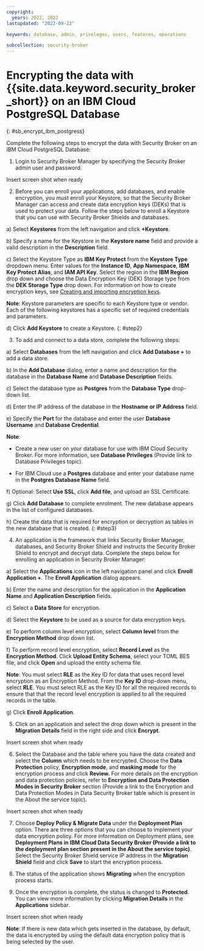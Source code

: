 ```yaml
---
copyright:
  years: 2022, 2022
lastupdated: "2022-09-22"

keywords: database, admin, priveleges, users, features, operations

subcollection: security-broker
---
```


# Encrypting the data with {{site.data.keyword.security_broker_short}} on an IBM Cloud PostgreSQL Database
{: #sb_encrypt_ibm_postgress}

Complete the following steps to encrypt the data with Security Broker on
an IBM Cloud PostgreSQL Database:

1.  Login to Security Broker Manager by specifying the Security Broker
    admin user and password.

Insert screen shot when ready

2.  Before you can enroll your applications, add databases, and enable
    encryption, you must enroll your Keystore, so that the Security
    Broker Manager can access and create data encryption keys (DEKs)
    that is used to protect your data. Follow the steps below to enroll
    a Keystore that you can use with Security Broker Shields and
    databases.

a)  Select **Keystores** from the left navigation and click
    **+Keystore**.

b)  Specify a name for the Keystore in the **Keystore name** field and
    provide a valid description in the **Description** field.

c)  Select the Keystore Type as **IBM Key Protect** from the **Keystore
    Type** dropdown menu. Enter values for the **Instance ID**, **App
    Namespace**, **IBM Key Protect Alias**, and **IAM API Key**. Select
    the region in the **IBM Region** drop down and choose the Data
    Encryption Key (DEK) Storage type from the **DEK Storage Type** drop
    down. For information on how to create encryption keys, see
    [Creating and importing encryption
    keys](https://cloud.ibm.com/docs/key-protect?topic=key-protect-tutorial-import-keys).

**Note**: Keystore parameters are specific to each Keystore type or
vendor. Each of the following keystores has a specific set of required
credentials and parameters.

d)  Click **Add Keystore** to create a Keystore.
{: #step2}

3.  To add and connect to a data store, complete the following steps:

a)  Select **Databases** from the left navigation and click **Add
    Database +** to add a data store.

b)  In the **Add Database** dialog, enter a name and description for the
    database in the **Database Name** and **Database Description**
    fields.

c)  Select the database type as **Postgres** from the **Database Type**
    drop-down list.

d)  Enter the IP address of the database in the **Hostname or IP
    Address** field.

e)  Specify the **Port** for the database and enter the user **Database
    Username** and **Database Credential**.

**Note**:

-   Create a new user on your database for use with IBM Cloud Security
    Broker. For more information, see **Database Privileges** (Provide
    link to Database Privileges topic).

-   For IBM Cloud use a **Postgres** database and enter your database
    name in the **Postgres Database Name** field.

f)  Optional: Select **Use SSL**, click **Add file**, and upload an SSL
    Certificate.

g)  Click **Add Database** to complete enrolment. The new database
    appears in the list of configured databases.

h)  Create the data that is required for encryption or decryption as
    tables in the new database that is created.
    {: #step3}

4.  An application is the framework that links Security Broker Manager,
    databases, and Security Broker Shield and instructs the Security
    Broker Shield to encrypt and decrypt data. Complete the steps below
    for enrolling an application in Security Broker Manager:

a)  Select the **Applications** icon in the left navigation panel and
    click **Enroll Application +**. The **Enroll Application** dialog
    appears.

b)  Enter the name and description for the application in the
    **Application Name** and **Application Description** fields.

c)  Select a **Data Store** for encryption.

d)  Select the **Keystore** to be used as a source for data encryption
    keys.

e)  To perform column level encryption, select **Column level** from the
    **Encryption Method** drop down list.

f)  To perform record level encryption, select **Record Level** as the
    **Encryption Method**. Click **Upload Entity Schema**, select your
    TOML BES file, and click **Open** and upload the entity schema file.

**Note**: You must select **RLE** as the Key ID for data that uses
record level encryption as an Encryption Method. From the **Key ID**
drop-down menu, select **RLE**. You must select RLE as the Key ID for
all the required records to ensure that that the record level
encryption is applied to all the required records in the table.

g)  Click **Enroll Application**.


5.  Click on an application and select the drop down which is present in
    the **Migration Details** field in the right side and click
    **Encrypt**.

Insert screen shot when ready


6.  Select the Database and the table where you have the data created
    and select the **Column** which needs to be encrypted. Choose the
    **Data Protection** policy, **Encryption mode**, and **masking
    mode** for the encryption process and click **Review.** For more
    details on the encryption and data protection policies, refer to
    **Encryption and Data Protection Modes in Security Broker** section
    (Provide a link to the Encryption and Data Protection Modes in Data
    Security Broker table which is present in the About the service
    topic).

Insert screen shot when ready


7.  Choose **Deploy Policy & Migrate Data** under the **Deployment
    Plan** option. There are three options that you can choose to
    implement your data encryption policy. For more information on
    Deployment plans, see **Deployment Plans in IBM Cloud Data Security
    Broker (**Provide a link to the deployment plan section present in
    the About the service topic**)**. Select the Security Broker Shield
    service IP address in the **Migration Shield** field and click
    **Save** to start the encryption process.

8.  The status of the application shows **Migrating** when the
    encryption process starts.

9.  Once the encryption is complete, the status is changed to
    **Protected**. You can view more information by clicking **Migration
    Details** in the **Applications** sidebar.

Insert screen shot when ready


**Note**: If there is new data which gets inserted in the database, by
default, the data is encrypted by using the default data encryption
policy that is being selected by the user.


